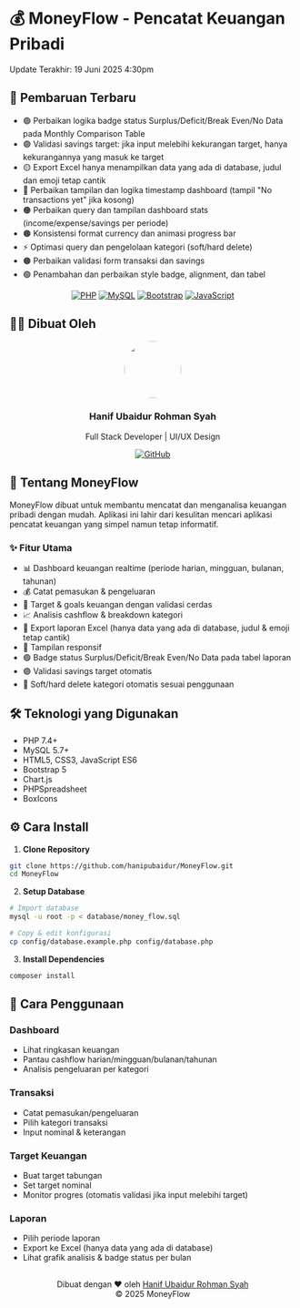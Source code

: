 # 💰 MoneyFlow - Pencatat Keuangan Pribadi
Update Terakhir: 19 Juni 2025 4:30pm

## 📝 Pembaruan Terbaru
- 🟢 Perbaikan logika badge status Surplus/Deficit/Break Even/No Data pada Monthly Comparison Table
- 🟣 Validasi savings target: jika input melebihi kekurangan target, hanya kekurangannya yang masuk ke target
- 🟡 Export Excel hanya menampilkan data yang ada di database, judul dan emoji tetap cantik
- 🔵 Perbaikan tampilan dan logika timestamp dashboard (tampil "No transactions yet" jika kosong)
- 🟠 Perbaikan query dan tampilan dashboard stats (income/expense/savings per periode)
- 🟤 Konsistensi format currency dan animasi progress bar
- ⚡ Optimasi query dan pengelolaan kategori (soft/hard delete)
- 🟤 Perbaikan validasi form transaksi dan savings
- 🟢 Penambahan dan perbaikan style badge, alignment, dan tabel

<div align="center">
  
[![PHP](https://img.shields.io/badge/PHP-7.4%2B-blue?style=for-the-badge&logo=php)](https://www.php.net)
[![MySQL](https://img.shields.io/badge/MySQL-5.7%2B-blue?style=for-the-badge&logo=mysql)](https://www.mysql.com)
[![Bootstrap](https://img.shields.io/badge/Bootstrap-5.1-blueviolet?style=for-the-badge&logo=bootstrap)](https://getbootstrap.com)
[![JavaScript](https://img.shields.io/badge/JavaScript-ES6-yellow?style=for-the-badge&logo=javascript)](https://developer.mozilla.org/en-US/docs/Web/JavaScript)

</div>

## 👨‍💻 Dibuat Oleh

<div align="center">
  <a href="https://github.com/hanipubaidur">
    <img src="https://avatars.githubusercontent.com/hanipubaidur" width="100px" style="border-radius:50%"/>
  </a>
  <h3>Hanif Ubaidur Rohman Syah</h3>
  <p>Full Stack Developer | UI/UX Design</p>
  
  [![GitHub](https://img.shields.io/badge/GitHub-hanipubaidur-181717?style=flat&logo=github)](https://github.com/hanipubaidur)
</div>

## 🌟 Tentang MoneyFlow

MoneyFlow dibuat untuk membantu mencatat dan menganalisa keuangan pribadi dengan mudah. Aplikasi ini lahir dari kesulitan mencari aplikasi pencatat keuangan yang simpel namun tetap informatif.

### ✨ Fitur Utama
- 📊 Dashboard keuangan realtime (periode harian, mingguan, bulanan, tahunan)
- 💰 Catat pemasukan & pengeluaran 
- 🎯 Target & goals keuangan dengan validasi cerdas
- 📈 Analisis cashflow & breakdown kategori
- 💾 Export laporan Excel (hanya data yang ada di database, judul & emoji tetap cantik)
- 📱 Tampilan responsif
- 🟢 Badge status Surplus/Deficit/Break Even/No Data pada tabel laporan
- 🟣 Validasi savings target otomatis
- 🔄 Soft/hard delete kategori otomatis sesuai penggunaan

## 🛠️ Teknologi yang Digunakan
- PHP 7.4+
- MySQL 5.7+ 
- HTML5, CSS3, JavaScript ES6
- Bootstrap 5
- Chart.js
- PHPSpreadsheet 
- BoxIcons

## ⚙️ Cara Install

1. **Clone Repository**
```bash
git clone https://github.com/hanipubaidur/MoneyFlow.git
cd MoneyFlow
```

2. **Setup Database**
```bash
# Import database
mysql -u root -p < database/money_flow.sql

# Copy & edit konfigurasi
cp config/database.example.php config/database.php
```

3. **Install Dependencies**
```bash
composer install
```

## 📱 Cara Penggunaan

### Dashboard
- Lihat ringkasan keuangan
- Pantau cashflow harian/mingguan/bulanan/tahunan
- Analisis pengeluaran per kategori

### Transaksi
- Catat pemasukan/pengeluaran
- Pilih kategori transaksi 
- Input nominal & keterangan

### Target Keuangan 
- Buat target tabungan
- Set target nominal
- Monitor progres (otomatis validasi jika input melebihi target)

### Laporan
- Pilih periode laporan
- Export ke Excel (hanya data yang ada di database)
- Lihat grafik analisis & badge status per bulan

##

<div align="center">
  Dibuat dengan ❤️ oleh <a href="https://github.com/hanipubaidur">Hanif Ubaidur Rohman Syah</a>
  <br>
  © 2025 MoneyFlow
</div>